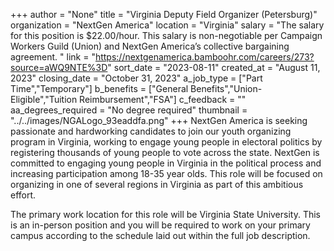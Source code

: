 +++
author = "None"
title = "Virginia Deputy Field Organizer (Petersburg)"
organization = "NextGen America"
location = "Virginia"
salary = "The salary for this position is $22.00/hour. This salary is non-negotiable per Campaign Workers Guild (Union) and NextGen America’s collective bargaining agreement. "
link = "https://nextgenamerica.bamboohr.com/careers/273?source=aWQ9NTE%3D"
sort_date = "2023-08-11"
created_at = "August 11, 2023"
closing_date = "October 31, 2023"
a_job_type = ["Part Time","Temporary"]
b_benefits = ["General Benefits","Union-Eligible","Tuition Reimbursement","FSA"]
c_feedback = ""
aa_degrees_required = "No degree required"
thumbnail = "../../images/NGALogo_93eaddfa.png"
+++
NextGen America is seeking passionate and hardworking candidates to join our youth organizing program in Virginia, working to engage young people in electoral politics by registering thousands of young people to vote across the state. NextGen is committed to engaging young people in Virginia in the political process and increasing participation among 18-35 year olds. This role will be focused on organizing in one of several regions in Virginia as part of this ambitious effort. 

The primary work location for this role will be Virginia State University. This is an in-person position and you will be required to work on your primary campus according to the schedule laid out within the full job description.